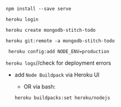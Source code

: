 ` npm install --save serve `

` heroku login `

` heroku create mongodb-stitch-todo `


` heroku git:remote -a mongodb-stitch-todo `


`  heroku config:add NODE_ENV=production `

  ` heroku logs `//check for deployment errors

  * add `Node Buildpack` via Heroku UI

      - OR via bash:

      ` heroku buildpacks:set heroku/nodejs `
